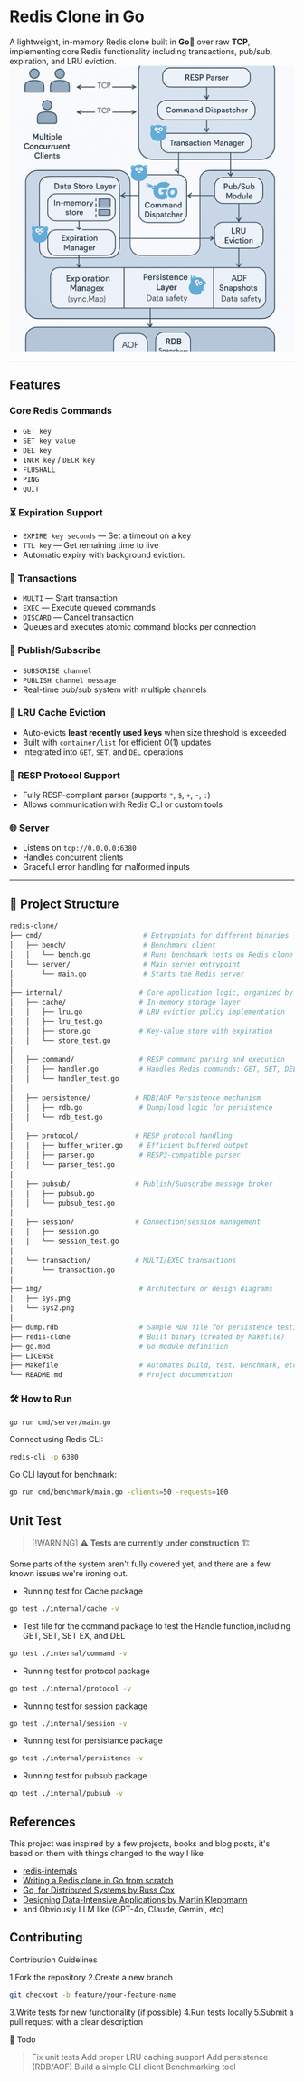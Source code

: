 # Redis Clone in Go

A lightweight, in-memory Redis clone built in **Go**🐹 over raw **TCP**, implementing core Redis functionality including transactions, pub/sub, expiration, and LRU eviction.
[![System Architecture(Created by GPT-4o)](img/sys2.png)](https://github.com/Sagor0078/redis-clone)

---

## Features

### Core Redis Commands
- `GET key`
- `SET key value`
- `DEL key`
- `INCR key` / `DECR key`
- `FLUSHALL`
- `PING`
- `QUIT`

### ⏳ Expiration Support
- `EXPIRE key seconds` — Set a timeout on a key
- `TTL key` — Get remaining time to live
- Automatic expiry with background eviction.

### 🔄 Transactions
- `MULTI` — Start transaction
- `EXEC` — Execute queued commands
- `DISCARD` — Cancel transaction
- Queues and executes atomic command blocks per connection

### 📢 Publish/Subscribe
- `SUBSCRIBE channel`
- `PUBLISH channel message`
- Real-time pub/sub system with multiple channels

### 🧠 LRU Cache Eviction
- Auto-evicts **least recently used keys** when size threshold is exceeded
- Built with `container/list` for efficient O(1) updates
- Integrated into `GET`, `SET`, and `DEL` operations

### 💬 RESP Protocol Support
- Fully RESP-compliant parser (supports `*`, `$`, `+`, `-`, `:`)
- Allows communication with Redis CLI or custom tools

### 🌐 Server
- Listens on `tcp://0.0.0.0:6380`
- Handles concurrent clients
- Graceful error handling for malformed inputs

---

## 📁 Project Structure

```bash
redis-clone/
├── cmd/                         # Entrypoints for different binaries
│   ├── bench/                   # Benchmark client
│   │   └── bench.go             # Runs benchmark tests on Redis clone
│   └── server/                  # Main server entrypoint
│       └── main.go              # Starts the Redis server
│
├── internal/                   # Core application logic, organized by domain
│   ├── cache/                  # In-memory storage layer
│   │   ├── lru.go              # LRU eviction policy implementation
│   │   ├── lru_test.go
│   │   ├── store.go            # Key-value store with expiration
│   │   └── store_test.go
│
│   ├── command/                # RESP command parsing and execution
│   │   ├── handler.go          # Handles Redis commands: GET, SET, DEL, etc.
│   │   └── handler_test.go
│
│   ├── persistence/           # RDB/AOF Persistence mechanism
│   │   ├── rdb.go              # Dump/load logic for persistence
│   │   └── rdb_test.go
│
│   ├── protocol/              # RESP protocol handling
│   │   ├── buffer_writer.go    # Efficient buffered output
│   │   ├── parser.go           # RESP3-compatible parser
│   │   └── parser_test.go
│
│   ├── pubsub/                # Publish/Subscribe message broker
│   │   ├── pubsub.go
│   │   └── pubsub_test.go
│
│   ├── session/               # Connection/session management
│   │   ├── session.go
│   │   └── session_test.go
│
│   └── transaction/           # MULTI/EXEC transactions
│       └── transaction.go
│
├── img/                        # Architecture or design diagrams
│   ├── sys.png
│   └── sys2.png
│
├── dump.rdb                    # Sample RDB file for persistence testing
├── redis-clone                 # Built binary (created by Makefile)
├── go.mod                      # Go module definition
├── LICENSE
├── Makefile                    # Automates build, test, benchmark, etc.
└── README.md                   # Project documentation

```

### 🛠️ How to Run

```bash
go run cmd/server/main.go
```
Connect using Redis CLI:
```bash
redis-cli -p 6380
```
 Go CLI layout for benchnark:
 ```bash
go run cmd/benchmark/main.go -clients=50 -requests=100
 ```

## Unit Test

> \[!WARNING\]
> ⚠️ **Tests are currently under construction** 🏗️  


Some parts of the system aren't fully covered yet, and there are a few known issues we're ironing out.

- Running test for Cache package

```bash
go test ./internal/cache -v
```
- Test file for the command package to test the Handle function,including GET, SET, SET EX, and DEL

```bash
go test ./internal/command -v
```
- Running test for protocol package 
```bash
go test ./internal/protocol -v
```
- Running test for session package
```bash
go test ./internal/session -v
```
- Running test for persistance package
```bash
go test ./internal/persistence -v
```
- Running test for pubsub package
```bash
go test ./internal/pubsub -v
```

## References
This project was inspired by a few projects, books and blog posts, it's based on them with things changed to the way I like
- [redis-internals](https://github.com/zpoint/Redis-Internals/tree/5.0?tab=readme-ov-file)
- [Writing a Redis clone in Go from scratch](https://mliezun.github.io/2023/04/08/redis-clone.html)
- [Go, for Distributed Systems by Russ Cox](https://go.dev/talks/2013/distsys.slide#1)
- [Designing Data-Intensive Applications by Martin Kleppmann](https://www.amazon.com/Designing-Data-Intensive-Applications-Reliable-Maintainable/dp/1449373321)
- and Obviously LLM like (GPT-4o, Claude, Gemini, etc)


## Contributing
Contribution Guidelines

1.Fork the repository
2.Create a new branch
```bash
git checkout -b feature/your-feature-name
```
3.Write tests for new functionality (if possible)
4.Run tests locally
5.Submit a pull request with a clear description


📌 Todo

> Fix unit tests 
> Add proper LRU caching support 
> Add persistence (RDB/AOF) 
> Build a simple CLI client 
> Benchmarking tool 

